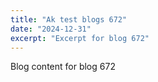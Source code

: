 ```yaml
---
title: "Ak test blogs 672"
date: "2024-12-31"
excerpt: "Excerpt for blog 672"
---
```


Blog content for blog 672
